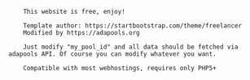 		This website is free, enjoy! 
		
		Template author: https://startbootstrap.com/theme/freelancer
		Modified by https://adapools.org
		
		Just modify "my_pool_id" and all data should be fetched via adapools API. Of course you can modify whatever you want.
		
		Compatible with most webhostings, requires only PHP5+
